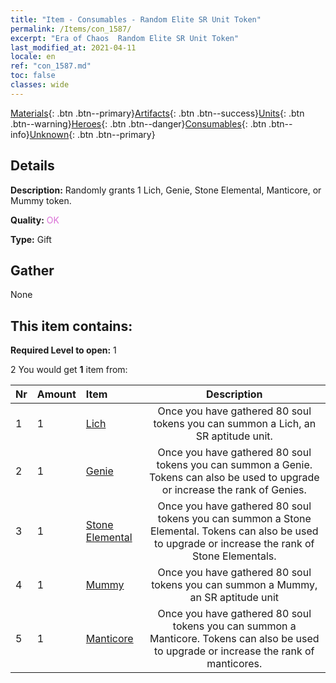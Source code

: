 ```yaml
---
title: "Item - Consumables - Random Elite SR Unit Token"
permalink: /Items/con_1587/
excerpt: "Era of Chaos  Random Elite SR Unit Token"
last_modified_at: 2021-04-11
locale: en
ref: "con_1587.md"
toc: false
classes: wide
---
```

 [Materials](/Items/){: .btn .btn--primary}[Artifacts](/Items/Artifacts/){: .btn .btn--success}[Units](/Items/Units/){: .btn .btn--warning}[Heroes](/Items/Heroes/){: .btn .btn--danger}[Consumables](/Items/Consumables/){: .btn .btn--info}[Unknown](/Items/Unknown/){: .btn .btn--primary}

## Details
 **Description:** Randomly grants 1 Lich, Genie, Stone Elemental, Manticore, or Mummy token.

 **Quality:** <span style="color: #DA70D6">OK</span>

 **Type:** Gift

## Gather

  None

## This item contains:

 **Required Level to open:** 1

 2 You would get **1** item  from:

  | Nr | Amount |     Item    | Description |
  |:---|:-------|:------------|:-----------:|
  | 1 | 1 | [Lich](/Items/unt_212/) | Once you have gathered 80 soul tokens you can summon a Lich, an SR aptitude unit. | 
  | 2 | 1 | [Genie](/Items/unt_239/) | Once you have gathered 80 soul tokens you can summon a Genie. Tokens can also be used to upgrade or increase the rank of Genies. | 
  | 3 | 1 | [Stone Elemental](/Items/unt_266/) | Once you have gathered 80 soul tokens you can summon a Stone Elemental. Tokens can also be used to upgrade or increase the rank of Stone Elementals. | 
  | 4 | 1 | [Mummy](/Items/unt_215/) | Once you have gathered 80 soul tokens you can summon a Mummy, an SR aptitude unit | 
  | 5 | 1 | [Manticore](/Items/unt_249/) | Once you have gathered 80 soul tokens you can summon a Manticore. Tokens can also be used to upgrade or increase the rank of manticores. | 
